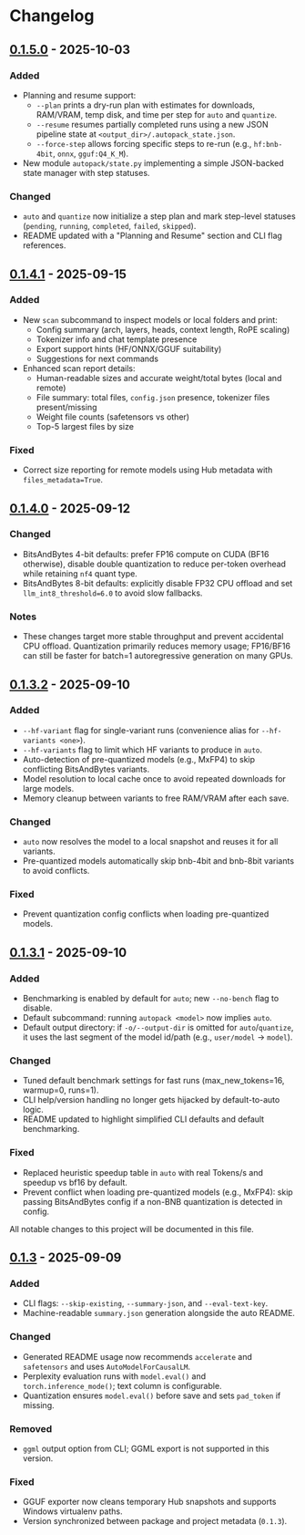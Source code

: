 # Changelog

## [0.1.5.0] - 2025-10-03

### Added
- Planning and resume support:
  - `--plan` prints a dry-run plan with estimates for downloads, RAM/VRAM, temp disk, and time per step for `auto` and `quantize`.
  - `--resume` resumes partially completed runs using a new JSON pipeline state at `<output_dir>/.autopack_state.json`.
  - `--force-step` allows forcing specific steps to re-run (e.g., `hf:bnb-4bit`, `onnx`, `gguf:Q4_K_M`).
- New module `autopack/state.py` implementing a simple JSON-backed state manager with step statuses.

### Changed
- `auto` and `quantize` now initialize a step plan and mark step-level statuses (`pending`, `running`, `completed`, `failed`, `skipped`).
- README updated with a "Planning and Resume" section and CLI flag references.

[0.1.5.0]: https://github.com/GranulaVision/autopack/releases/tag/v0.1.5.0

## [0.1.4.1] - 2025-09-15

### Added
- New `scan` subcommand to inspect models or local folders and print:
  - Config summary (arch, layers, heads, context length, RoPE scaling)
  - Tokenizer info and chat template presence
  - Export support hints (HF/ONNX/GGUF suitability)
  - Suggestions for next commands
- Enhanced scan report details:
  - Human-readable sizes and accurate weight/total bytes (local and remote)
  - File summary: total files, `config.json` presence, tokenizer files present/missing
  - Weight file counts (safetensors vs other)
  - Top-5 largest files by size

### Fixed
- Correct size reporting for remote models using Hub metadata with `files_metadata=True`.

[0.1.4.1]: https://github.com/GranulaVision/autopack/releases/tag/v0.1.4.1

## [0.1.4.0] - 2025-09-12

### Changed
- BitsAndBytes 4-bit defaults: prefer FP16 compute on CUDA (BF16 otherwise), disable double quantization to reduce per-token overhead while retaining `nf4` quant type.
- BitsAndBytes 8-bit defaults: explicitly disable FP32 CPU offload and set `llm_int8_threshold=6.0` to avoid slow fallbacks.

### Notes
- These changes target more stable throughput and prevent accidental CPU offload. Quantization primarily reduces memory usage; FP16/BF16 can still be faster for batch=1 autoregressive generation on many GPUs.

[0.1.4.0]: https://github.com/GranulaVision/autopack/releases/tag/v0.1.4.0

## [0.1.3.2] - 2025-09-10

### Added
- `--hf-variant` flag for single-variant runs (convenience alias for `--hf-variants <one>`).
- `--hf-variants` flag to limit which HF variants to produce in `auto`.
- Auto-detection of pre-quantized models (e.g., MxFP4) to skip conflicting BitsAndBytes variants.
- Model resolution to local cache once to avoid repeated downloads for large models.
- Memory cleanup between variants to free RAM/VRAM after each save.

### Changed
- `auto` now resolves the model to a local snapshot and reuses it for all variants.
- Pre-quantized models automatically skip bnb-4bit and bnb-8bit variants to avoid conflicts.

### Fixed
- Prevent quantization config conflicts when loading pre-quantized models.

[0.1.3.2]: https://github.com/GranulaVision/autopack/releases/tag/v0.1.3.2

## [0.1.3.1] - 2025-09-10

### Added
- Benchmarking is enabled by default for `auto`; new `--no-bench` flag to disable.
- Default subcommand: running `autopack <model>` now implies `auto`.
- Default output directory: if `-o/--output-dir` is omitted for `auto`/`quantize`, it uses the last segment of the model id/path (e.g., `user/model` -> `model`).

### Changed
- Tuned default benchmark settings for fast runs (max_new_tokens=16, warmup=0, runs=1).
- CLI help/version handling no longer gets hijacked by default-to-auto logic.
- README updated to highlight simplified CLI defaults and default benchmarking.

### Fixed
- Replaced heuristic speedup table in `auto` with real Tokens/s and speedup vs bf16 by default.
- Prevent conflict when loading pre-quantized models (e.g., MxFP4): skip passing BitsAndBytes config if a non-BNB quantization is detected in config.

[0.1.3.1]: https://github.com/GranulaVision/autopack/releases/tag/v0.1.3.1

All notable changes to this project will be documented in this file.

## [0.1.3] - 2025-09-09

### Added
- CLI flags: `--skip-existing`, `--summary-json`, and `--eval-text-key`.
- Machine-readable `summary.json` generation alongside the auto README.

### Changed
- Generated README usage now recommends `accelerate` and `safetensors` and uses `AutoModelForCausalLM`.
- Perplexity evaluation runs with `model.eval()` and `torch.inference_mode()`; text column is configurable.
- Quantization ensures `model.eval()` before save and sets `pad_token` if missing.

### Removed
- `ggml` output option from CLI; GGML export is not supported in this version.

### Fixed
- GGUF exporter now cleans temporary Hub snapshots and supports Windows virtualenv paths.
- Version synchronized between package and project metadata (`0.1.3`).

[0.1.3]: https://github.com/GranulaVision/autopack/releases/tag/v0.1.3

